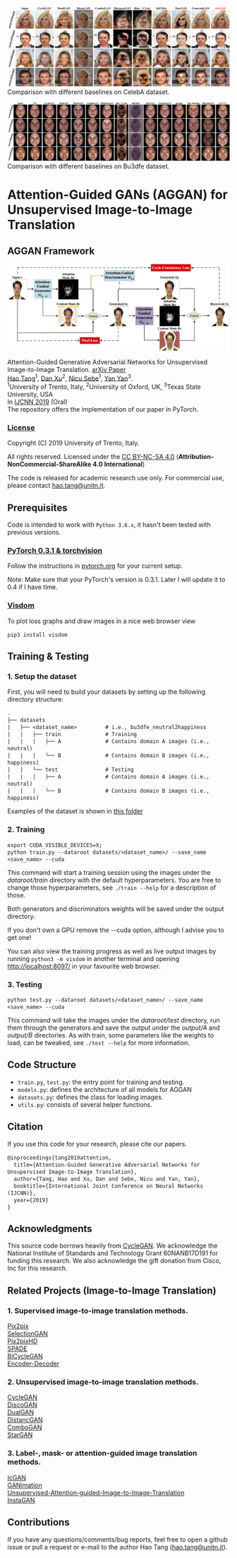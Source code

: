 ![celeba result](./imgs/celeba_results.jpg)
Comparison with different baselines on CelebA dataset.<br> 

![bu3dfe result](./imgs/bu3dfe_results.jpg)
Comparison with different baselines on Bu3dfe dataset.<br> 

# Attention-Guided GANs (AGGAN) for Unsupervised Image-to-Image Translation

## AGGAN Framework
![SelectionGAN Framework](./imgs/framework.jpg)

Attention-Guided Generative Adversarial Networks for Unsupervised Image-to-Image Translation. [arXiv Paper](https://arxiv.org/abs/1903.12296) <br>
[Hao Tang](http://disi.unitn.it/~hao.tang/)<sup>1</sup>, [Dan Xu](http://www.robots.ox.ac.uk/~danxu/)<sup>2</sup>, [Nicu Sebe](http://disi.unitn.it/~sebe/)<sup>1</sup>, [Yan Yan](https://userweb.cs.txstate.edu/~y_y34/)<sup>3</sup>.<br> 
<sup>1</sup>University of Trento, Italy, <sup>2</sup>University of Oxford, UK, <sup>3</sup>Texas State University, USA<br>
In [IJCNN 2019](https://www.ijcnn.org/) (Oral) <br>
The repository offers the implementation of our paper in PyTorch.

### [License](https://github.com/Ha0Tang/AGGAN/blob/master/LICENSE)

Copyright (C) 2019 University of Trento, Italy.

All rights reserved.
Licensed under the [CC BY-NC-SA 4.0](https://creativecommons.org/licenses/by-nc-sa/4.0/legalcode) (**Attribution-NonCommercial-ShareAlike 4.0 International**)

The code is released for academic research use only. For commercial use, please contact [hao.tang@unitn.it](hao.tang@unitn.it).


## Prerequisites
Code is intended to work with ```Python 3.6.x```, it hasn't been tested with previous versions.

### [PyTorch 0.3.1 & torchvision](http://pytorch.org/)
Follow the instructions in [pytorch.org](http://pytorch.org) for your current setup.

Note: Make sure that your PyTorch's version is 0.3.1. Later I will update it to 0.4 if I have time.

### [Visdom](https://github.com/facebookresearch/visdom)
To plot loss graphs and draw images in a nice web browser view
```
pip3 install visdom
```

## Training & Testing
### 1. Setup the dataset
First, you will need to build your datasets by setting up the following directory structure:

    .
    ├── datasets                   
    |   ├── <dataset_name>         # i.e., bu3dfe_neutral2happiness
    |   |   ├── train              # Training
    |   |   |   ├── A              # Contains domain A images (i.e., neutral)
    |   |   |   └── B              # Contains domain B images (i.e., happiness)
    |   |   └── test               # Testing
    |   |   |   ├── A              # Contains domain A images (i.e., neutral)
    |   |   |   └── B              # Contains domain B images (i.e., happiness)

Examples of the dataset is shown in [this folder](https://github.com/Ha0Tang/AGGAN/tree/master/datasets/bu3dfe_neutral2happiness)

### 2. Training
```
export CUDA_VISIBLE_DEVICES=X; 
python train.py --dataroot datasets/<dataset_name>/ --save_name <save_name> --cuda
```
This command will start a training session using the images under the *dataroot/train* directory with the default hyperparameters. You are free to change those hyperparameters, see ```./train --help``` for a description of those.

Both generators and discriminators weights will be saved under the output directory.

If you don't own a GPU remove the --cuda option, although I advise you to get one!

You can also view the training progress as well as live output images by running ```python3 -m visdom``` in another terminal and opening [http://localhost:8097/](http://localhost:8097/) in your favourite web browser.

### 3. Testing
```
python test.py --dataroot datasets/<dataset_name>/ --save_name <save_name> --cuda
```
This command will take the images under the *dataroot/test* directory, run them through the generators and save the output under the *output/A* and *output/B* directories. As with train, some parameters like the weights to load, can be tweaked, see ```./test --help``` for more information.

## Code Structure

- `train.py`, `test.py`: the entry point for training and testing.
- `models.py`: defines the architecture of all models for AGGAN
- `datasets.py`: defines the class for loading images.
- `utils.py`: consists of several helper functions.

## Citation
If you use this code for your research, please cite our papers.
```
@inproceedings{tang2019attention,
  title={Attention-Guided Generative Adversarial Networks for Unsupervised Image-to-Image Translation},
  author={Tang, Hao and Xu, Dan and Sebe, Nicu and Yan, Yan},
  booktitle={International Joint Conference on Neural Networks (IJCNN)},
  year={2019}
}
```

## Acknowledgments
This source code borrows heavily from [CycleGAN](https://github.com/junyanz/pytorch-CycleGAN-and-pix2pix). We acknowledge the National Institute of
Standards and Technology Grant 60NANB17D191 for funding this research. We also acknowledge the gift donation from Cisco, Inc for this research.

## Related Projects (Image-to-Image Translation)
### 1. Supervised image-to-image translation methods.
[Pix2pix](https://github.com/junyanz/pytorch-CycleGAN-and-pix2pix)<br> 
[SelectionGAN](https://github.com/Ha0Tang/SelectionGAN)<br>
[Pix2pixHD](https://github.com/NVIDIA/pix2pixHD)<br>
[SPADE](https://github.com/NVlabs/SPADE)<br>
[BiCycleGAN](https://github.com/junyanz/BicycleGAN)<br> 
[Encoder-Decoder](https://github.com/phillipi/pix2pix)<br> 

### 2. Unsupervised image-to-image translation methods.
[CycleGAN](https://github.com/junyanz/pytorch-CycleGAN-and-pix2pix)<br> 
[DiscoGAN](https://github.com/SKTBrain/DiscoGAN)<br>
[DualGAN](https://github.com/duxingren14/DualGAN)<br>
[DistancGAN](https://github.com/sagiebenaim/DistanceGAN)<br>
[ComboGAN](https://github.com/AAnoosheh/ComboGAN)<br>
[StarGAN](https://github.com/yunjey/stargan)<br>

### 3. Label-, mask- or attention-guided image translation methods.
[IcGAN](https://github.com/Guim3/IcGAN)<br>
[GANimation](https://github.com/albertpumarola/GANimation)<br>
[Unsupervised-Attention-guided-Image-to-Image-Translation](https://github.com/AlamiMejjati/Unsupervised-Attention-guided-Image-to-Image-Translation)<br>
[InstaGAN](https://github.com/sangwoomo/instagan)<br>

## Contributions
If you have any questions/comments/bug reports, feel free to open a github issue or pull a request or e-mail to the author Hao Tang ([hao.tang@unitn.it](hao.tang@unitn.it)).
